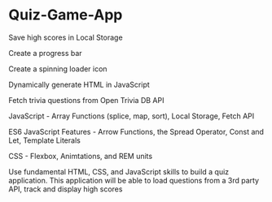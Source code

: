# Quiz-Game-App
Save high scores in Local Storage

Create a progress bar

Create a spinning loader icon

Dynamically generate HTML in JavaScript

Fetch trivia questions from Open Trivia DB API

JavaScript - Array Functions (splice, map, sort), Local Storage, Fetch API

ES6 JavaScript Features - Arrow Functions, the Spread Operator, Const and Let, Template Literals

CSS - Flexbox, Animtations, and REM units

Use fundamental HTML, CSS, and JavaScript skills to build a quiz application. This application will be able to load questions from a 3rd party API, track and display high scores

